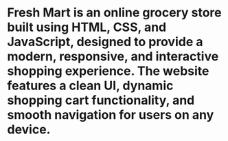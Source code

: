 # Fresh Mart is an online grocery store built using HTML, CSS, and JavaScript, designed to provide a modern, responsive, and interactive shopping experience. The website features a clean UI, dynamic shopping cart functionality, and smooth navigation for users on any device.
